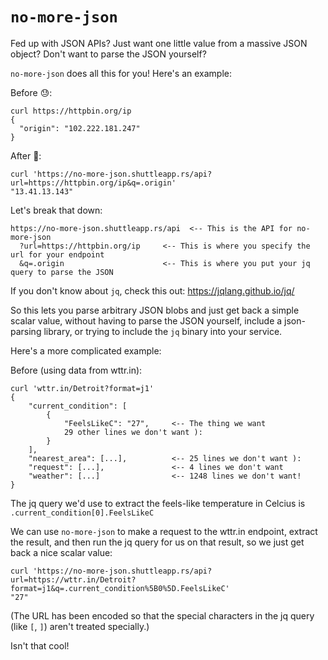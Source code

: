 # `no-more-json`

Fed up with JSON APIs? Just want one little value from a massive JSON object? Don't want to
parse the JSON yourself?

`no-more-json` does all this for you! Here's an example:

Before 😓:

```
curl https://httpbin.org/ip
{
  "origin": "102.222.181.247"
}
```

After 🥳:

```
curl 'https://no-more-json.shuttleapp.rs/api?url=https://httpbin.org/ip&q=.origin'
"13.41.13.143"
```

Let's break that down:

```
https://no-more-json.shuttleapp.rs/api  <-- This is the API for no-more-json
  ?url=https://httpbin.org/ip     <-- This is where you specify the url for your endpoint
  &q=.origin                      <-- This is where you put your jq query to parse the JSON
```
If you don't know about `jq`, check this out: https://jqlang.github.io/jq/

So this lets you parse arbitrary JSON blobs and just get back a simple scalar value, without
having to parse the JSON yourself, include a json-parsing library, or trying to include the
`jq` binary into your service.

Here's a more complicated example:

Before (using data from wttr.in):

```
curl 'wttr.in/Detroit?format=j1'
{
    "current_condition": [
        {
            "FeelsLikeC": "27",     <-- The thing we want
            29 other lines we don't want ):
        }
    ],
    "nearest_area": [...],          <-- 25 lines we don't want ):
    "request": [...],               <-- 4 lines we don't want 
    "weather": [...]                <-- 1248 lines we don't want!
}
```
The jq query we'd use to extract the feels-like temperature in Celcius is `.current_condition[0].FeelsLikeC`

We can use `no-more-json` to make a request to the wttr.in endpoint, extract
the result, and then run the jq query for us on that result, so we just get
back a nice scalar value:

```
curl 'https://no-more-json.shuttleapp.rs/api?url=https://wttr.in/Detroit?format=j1&q=.current_condition%5B0%5D.FeelsLikeC'
"27"
```

(The URL has been encoded so that the special characters in the jq query (like `[`, `]`) aren't treated specially.)

Isn't that cool!
